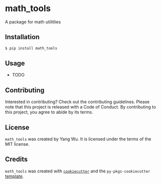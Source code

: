 # math_tools

A package for math utilitlies

## Installation

```bash
$ pip install math_tools
```

## Usage

- TODO

## Contributing

Interested in contributing? Check out the contributing guidelines. Please note that this project is released with a Code of Conduct. By contributing to this project, you agree to abide by its terms.

## License

`math_tools` was created by Yang Wu. It is licensed under the terms of the MIT license.

## Credits

`math_tools` was created with [`cookiecutter`](https://cookiecutter.readthedocs.io/en/latest/) and the `py-pkgs-cookiecutter` [template](https://github.com/py-pkgs/py-pkgs-cookiecutter).

